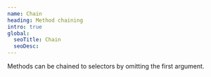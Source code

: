 ```yaml
---
name: Chain
heading: Method chaining
intro: true
global:
  seoTitle: Chain
  seoDesc:
---
```


Methods can be chained to selectors by omitting the first argument.
